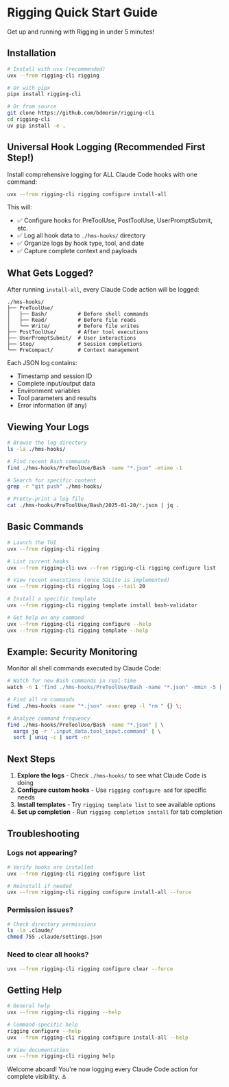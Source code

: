 # Rigging Quick Start Guide

Get up and running with Rigging in under 5 minutes!

## Installation

```bash
# Install with uvx (recommended)
uvx --from rigging-cli rigging

# Or with pipx
pipx install rigging-cli

# Or from source
git clone https://github.com/bdmorin/rigging-cli
cd rigging-cli
uv pip install -e .
```

## Universal Hook Logging (Recommended First Step!)

Install comprehensive logging for ALL Claude Code hooks with one command:

```bash
uvx --from rigging-cli rigging configure install-all
```

This will:
- ✅ Configure hooks for PreToolUse, PostToolUse, UserPromptSubmit, etc.
- ✅ Log all hook data to `./hms-hooks/` directory
- ✅ Organize logs by hook type, tool, and date
- ✅ Capture complete context and payloads

## What Gets Logged?

After running `install-all`, every Claude Code action will be logged:

```
./hms-hooks/
├── PreToolUse/
│   ├── Bash/          # Before shell commands
│   ├── Read/          # Before file reads
│   └── Write/         # Before file writes
├── PostToolUse/       # After tool executions
├── UserPromptSubmit/  # User interactions
├── Stop/              # Session completions
└── PreCompact/        # Context management
```

Each JSON log contains:
- Timestamp and session ID
- Complete input/output data
- Environment variables
- Tool parameters and results
- Error information (if any)

## Viewing Your Logs

```bash
# Browse the log directory
ls -la ./hms-hooks/

# Find recent Bash commands
find ./hms-hooks/PreToolUse/Bash -name "*.json" -mtime -1

# Search for specific content
grep -r "git push" ./hms-hooks/

# Pretty-print a log file
cat ./hms-hooks/PreToolUse/Bash/2025-01-20/*.json | jq .
```

## Basic Commands

```bash
# Launch the TUI
uvx --from rigging-cli rigging

# List current hooks
uvx --from rigging-cli uvx --from rigging-cli rigging configure list

# View recent executions (once SQLite is implemented)
uvx --from rigging-cli rigging logs --tail 20

# Install a specific template
uvx --from rigging-cli rigging template install bash-validator

# Get help on any command
uvx --from rigging-cli rigging configure --help
uvx --from rigging-cli rigging template --help
```

## Example: Security Monitoring

Monitor all shell commands executed by Claude Code:

```bash
# Watch for new Bash commands in real-time
watch -n 1 'find ./hms-hooks/PreToolUse/Bash -name "*.json" -mmin -5 | tail -10'

# Find all rm commands
find ./hms-hooks -name "*.json" -exec grep -l "rm " {} \;

# Analyze command frequency
find ./hms-hooks/PreToolUse/Bash -name "*.json" | \
  xargs jq -r '.input_data.tool_input.command' | \
  sort | uniq -c | sort -nr
```

## Next Steps

1. **Explore the logs** - Check `./hms-hooks/` to see what Claude Code is doing
2. **Configure custom hooks** - Use `rigging configure add` for specific needs
3. **Install templates** - Try `rigging template list` to see available options
4. **Set up completion** - Run `rigging completion install` for tab completion

## Troubleshooting

### Logs not appearing?
```bash
# Verify hooks are installed
uvx --from rigging-cli rigging configure list

# Reinstall if needed
uvx --from rigging-cli rigging configure install-all --force
```

### Permission issues?
```bash
# Check directory permissions
ls -la .claude/
chmod 755 .claude/settings.json
```

### Need to clear all hooks?
```bash
uvx --from rigging-cli rigging configure clear --force
```

## Getting Help

```bash
# General help
uvx --from rigging-cli rigging --help

# Command-specific help
rigging configure --help
uvx --from rigging-cli rigging configure install-all --help

# View documentation
uvx --from rigging-cli rigging help
```

Welcome aboard! You're now logging every Claude Code action for complete visibility. ⚓